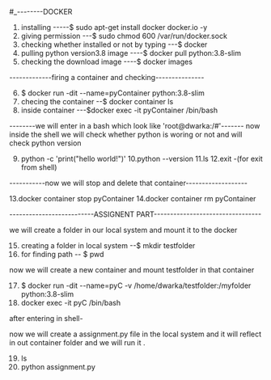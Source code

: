 #_--------DOCKER

1. installing -----$ sudo apt-get install docker docker.io -y
2. giving permission ---$ sudo chmod 600 /var/run/docker.sock
3. checking whether installed or not by typing ---$ docker
4. pulling python version3.8 image ----$  docker pull python:3.8-slim
5. checking the download image ----$ docker images

-------------firing a container and checking---------------

6. $ docker run -dit --name=pyContainer python:3.8-slim
7. checing the container --$ docker container ls
8. inside container  ---$docker exec -it pyContainer /bin/bash

--------we will enter in a bash which look like 'root@dwarka:/#'-------
now inside the shell we will check whether python is woring or not and 
will check python version

9. python -c 'print("hello world!")'
10.python --version
11.ls
12.exit -(for exit from shell)


-----------now we will stop and delete that  container-------------------

13.docker container stop pyContainer
14.docker container rm   pyContainer

--------------------------ASSIGNENT PART---------------------------------

we will create a folder in our local system and mount it to the docker

15. creating a folder in local system --$ mkdir testfolder
16. for finding path -- $ pwd

now we will create a new container and mount testfolder in that container

17. $ docker run -dit --name=pyC -v /home/dwarka/testfolder:/myfolder python:3.8-slim
18. docker exec -it pyC /bin/bash


after entering in shell-


now we will create a assignment.py file in the local system and it will reflect in out container folder and we will run it .

19. ls
20. python assignment.py









